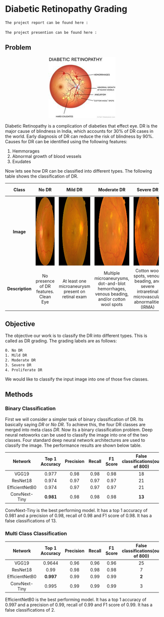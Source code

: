 # Diabetic Retinopathy Grading

    The project report can be found here : 

    The project presention can be found here : 

## Problem

<!-- ![](img/dr_1.jpg) -->
<p align="center">
  <img width="220" height="200" src="img/dr_1.jpg">
</p>

Diabetic Retinopathy is a complication of diabeties that effect eye. DR is the major cause of blindness in India, which accounts for 30% of DR cases in the world. Early diagnosis of DR can reduce the risk of blindness by 90%. Causes for DR can be identified using the following features:
1. Hemmorages
2. Abnormal growth of blood vessels
3. Exudates

Now lets see how DR can be classified into different types. The following table shows the classification of DR.

|Class|No DR|Mild DR|Moderate DR|Severe DR|Proliferate DR|
|:-----:|:---:|:-----:|:---------:|:-------:|:------------:| 
**Image**|<img width="224" height="224" src="img/class_images/nodr.png">|<img width="224" height="224" src="img/class_images/mild.png">|<img width="224" height="224" src="img/class_images/moderate.png">|<img width="224" height="224" src="img/class_images/severe.png">|<img width="224" height="224" src="img/class_images/proliferative.png">|
**Description**|No presence of DR features. Clean Eye| At least one microaneurysm present on retinal exam|Multiple microaneurysms, dot-and-blot hemorrhages, venous beading, and/or cotton wool spots|Cotton wool spots, venous beading, and severe intraretinal microvascular abnormalities (IRMA)|Growth of new blood vessels, Blood vessels bleeding, Retinal detachment


## Objective

The objective our work is to classify the DR into different types. This is called as DR grading. The grading labels are as follows:

    0. No DR 
    1. Mild DR
    2. Moderate DR
    3. Severe DR
    4. Proliferate DR
   
We would like to classify the input image into one of those five classes.

## Methods

### Binary Classification

First we will consider a simpler task of binary classification of DR. Its basically saying *DR* or *No DR*. To achieve this, the four DR classes are merged into meta class *DR*. Now its a binary classification problem. Deep neural netoworks can be used to classify the image into one of the two classes. Four standard deep neural network architectures are used to classify the image. The performance results are shown below table.

|Network | Top 1 Accuracy | Precision | Recall | F1 Score |False classifications(out of 800)|
|:-----:|:--------------:|:---------:|:-------:|:--------:|:--------------------:|
|VGG19|0.977|0.98|0.98|0.98|18|
|ResNet18|0.974|0.97|0.97|0.97|21|
|EfficientNetB0|0.974|0.97|0.97|0.97|21|
|ConvNext-Tiny|**0.981**|0.98|0.98|0.98|**13**|

ConvNext-Tiny is the best performing model. It has a top 1 accuracy of 0.981 and a precision of 0.98, recall of 0.98 and F1 score of 0.98. It has a false classifications of 13.

### Multi Class Classification


|Network | Top 1 Accuracy | Precision | Recall | F1 Score |False classifications(out of 800)|
|:-----:|:--------------:|:---------:|:-------:|:--------:|:--------------------:|
|VGG19|0.9644|0.96|0.96|0.96|25|
|ResNet18|0.99|0.98|0.98|0.98|7|
|EfficientNetB0|**0.997**|0.99|0.99|0.99|**2**|
|ConvNext-Tiny|0.995|0.99|0.99|0.99|3|

EfficientNetB0 is the best performing model. It has a top 1 accuracy of 0.997 and a precision of 0.99, recall of 0.99 and F1 score of 0.99. It has a false classifications of 2.





